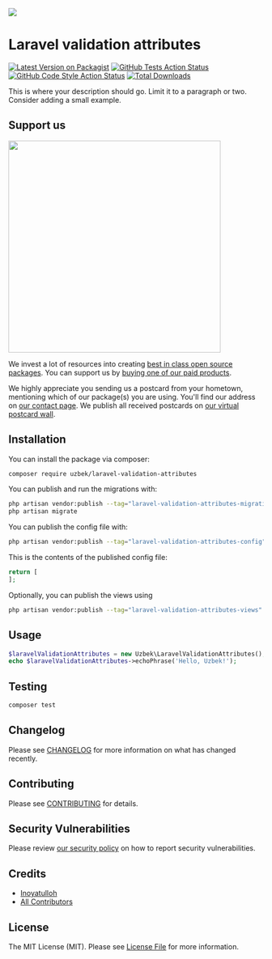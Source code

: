 
[<img src="https://github-ads.s3.eu-central-1.amazonaws.com/support-ukraine.svg?t=1" />](https://supportukrainenow.org)

# Laravel validation attributes

[![Latest Version on Packagist](https://img.shields.io/packagist/v/uzbek/laravel-validation-attributes.svg?style=flat-square)](https://packagist.org/packages/uzbek/laravel-validation-attributes)
[![GitHub Tests Action Status](https://img.shields.io/github/workflow/status/uzbek/laravel-validation-attributes/run-tests?label=tests)](https://github.com/uzbek/laravel-validation-attributes/actions?query=workflow%3Arun-tests+branch%3Amain)
[![GitHub Code Style Action Status](https://img.shields.io/github/workflow/status/uzbek/laravel-validation-attributes/Check%20&%20fix%20styling?label=code%20style)](https://github.com/uzbek/laravel-validation-attributes/actions?query=workflow%3A"Check+%26+fix+styling"+branch%3Amain)
[![Total Downloads](https://img.shields.io/packagist/dt/uzbek/laravel-validation-attributes.svg?style=flat-square)](https://packagist.org/packages/uzbek/laravel-validation-attributes)

This is where your description should go. Limit it to a paragraph or two. Consider adding a small example.

## Support us

[<img src="https://github-ads.s3.eu-central-1.amazonaws.com/laravel-validation-attributes.jpg?t=1" width="419px" />](https://spatie.be/github-ad-click/laravel-validation-attributes)

We invest a lot of resources into creating [best in class open source packages](https://spatie.be/open-source). You can support us by [buying one of our paid products](https://spatie.be/open-source/support-us).

We highly appreciate you sending us a postcard from your hometown, mentioning which of our package(s) you are using. You'll find our address on [our contact page](https://spatie.be/about-us). We publish all received postcards on [our virtual postcard wall](https://spatie.be/open-source/postcards).

## Installation

You can install the package via composer:

```bash
composer require uzbek/laravel-validation-attributes
```

You can publish and run the migrations with:

```bash
php artisan vendor:publish --tag="laravel-validation-attributes-migrations"
php artisan migrate
```

You can publish the config file with:

```bash
php artisan vendor:publish --tag="laravel-validation-attributes-config"
```

This is the contents of the published config file:

```php
return [
];
```

Optionally, you can publish the views using

```bash
php artisan vendor:publish --tag="laravel-validation-attributes-views"
```

## Usage

```php
$laravelValidationAttributes = new Uzbek\LaravelValidationAttributes();
echo $laravelValidationAttributes->echoPhrase('Hello, Uzbek!');
```

## Testing

```bash
composer test
```

## Changelog

Please see [CHANGELOG](CHANGELOG.md) for more information on what has changed recently.

## Contributing

Please see [CONTRIBUTING](https://github.com/professor93/.github/blob/main/CONTRIBUTING.md) for details.

## Security Vulnerabilities

Please review [our security policy](../../security/policy) on how to report security vulnerabilities.

## Credits

- [Inoyatulloh](https://github.com/professor93)
- [All Contributors](../../contributors)

## License

The MIT License (MIT). Please see [License File](LICENSE.md) for more information.
